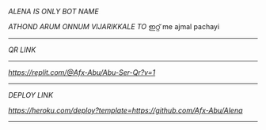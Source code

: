 *ALENA IS ONLY BOT NAME*

*ATHOND ARUM ONNUM VIJARIKKALE TO*
ഇറ്റ് me ajmal pachayi
__________________________________________________________________________________________________________________________
*QR LINK*
__________________________________________________________________________________________________________________________
*https://replit.com/@Afx-Abu/Abu-Ser-Qr?v=1*

__________________________________________________________________________________________________________________________
*DEPLOY LINK*

*https://heroku.com/deploy?template=https://github.com/Afx-Abu/Alena*
__________________________________________________________________________________________________________________________
